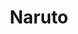 ---
pid: ns89
title: Naruto
location_transcription: leaf village
coordinates: "[-75.134698759057, 39.982611856776]"
zipcode: '19133'
gen_neighborhood: North Philadelphia
neighborhood: Fairhill,North Philadelphia
outside_phl: 
age: '15'
age_range: 13-19
instagram: 
image_file_name: ns_89.jpg
proposal_transcription: 
topic: Person,Pop Culture
topic_summary: 0, 0
type: Other No Form
keywords_other: 
credit: 
image_labels: Naruto
twitter: 
facebook: 
permalink: "/monuments/ns89/"
layout: item-page
---